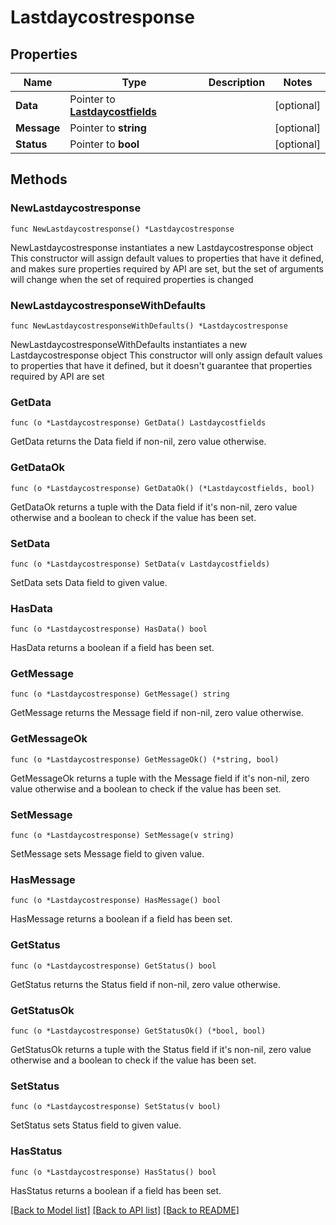 # Lastdaycostresponse

## Properties

Name | Type | Description | Notes
------------ | ------------- | ------------- | -------------
**Data** | Pointer to [**Lastdaycostfields**](Lastdaycostfields.md) |  | [optional] 
**Message** | Pointer to **string** |  | [optional] 
**Status** | Pointer to **bool** |  | [optional] 

## Methods

### NewLastdaycostresponse

`func NewLastdaycostresponse() *Lastdaycostresponse`

NewLastdaycostresponse instantiates a new Lastdaycostresponse object
This constructor will assign default values to properties that have it defined,
and makes sure properties required by API are set, but the set of arguments
will change when the set of required properties is changed

### NewLastdaycostresponseWithDefaults

`func NewLastdaycostresponseWithDefaults() *Lastdaycostresponse`

NewLastdaycostresponseWithDefaults instantiates a new Lastdaycostresponse object
This constructor will only assign default values to properties that have it defined,
but it doesn't guarantee that properties required by API are set

### GetData

`func (o *Lastdaycostresponse) GetData() Lastdaycostfields`

GetData returns the Data field if non-nil, zero value otherwise.

### GetDataOk

`func (o *Lastdaycostresponse) GetDataOk() (*Lastdaycostfields, bool)`

GetDataOk returns a tuple with the Data field if it's non-nil, zero value otherwise
and a boolean to check if the value has been set.

### SetData

`func (o *Lastdaycostresponse) SetData(v Lastdaycostfields)`

SetData sets Data field to given value.

### HasData

`func (o *Lastdaycostresponse) HasData() bool`

HasData returns a boolean if a field has been set.

### GetMessage

`func (o *Lastdaycostresponse) GetMessage() string`

GetMessage returns the Message field if non-nil, zero value otherwise.

### GetMessageOk

`func (o *Lastdaycostresponse) GetMessageOk() (*string, bool)`

GetMessageOk returns a tuple with the Message field if it's non-nil, zero value otherwise
and a boolean to check if the value has been set.

### SetMessage

`func (o *Lastdaycostresponse) SetMessage(v string)`

SetMessage sets Message field to given value.

### HasMessage

`func (o *Lastdaycostresponse) HasMessage() bool`

HasMessage returns a boolean if a field has been set.

### GetStatus

`func (o *Lastdaycostresponse) GetStatus() bool`

GetStatus returns the Status field if non-nil, zero value otherwise.

### GetStatusOk

`func (o *Lastdaycostresponse) GetStatusOk() (*bool, bool)`

GetStatusOk returns a tuple with the Status field if it's non-nil, zero value otherwise
and a boolean to check if the value has been set.

### SetStatus

`func (o *Lastdaycostresponse) SetStatus(v bool)`

SetStatus sets Status field to given value.

### HasStatus

`func (o *Lastdaycostresponse) HasStatus() bool`

HasStatus returns a boolean if a field has been set.


[[Back to Model list]](../README.md#documentation-for-models) [[Back to API list]](../README.md#documentation-for-api-endpoints) [[Back to README]](../README.md)


